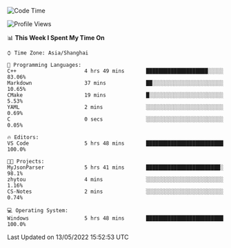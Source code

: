 <!--START_SECTION:waka-->
![Code Time](http://img.shields.io/badge/Code%20Time-11%20hrs%2012%20mins-blue)

![Profile Views](http://img.shields.io/badge/Profile%20Views-81-blue)

📊 **This Week I Spent My Time On** 

```text
⌚︎ Time Zone: Asia/Shanghai

💬 Programming Languages: 
C++                      4 hrs 49 mins       ████████████████████░░░░░   83.06% 
Markdown                 37 mins             ██░░░░░░░░░░░░░░░░░░░░░░░   10.65% 
CMake                    19 mins             █░░░░░░░░░░░░░░░░░░░░░░░░   5.53% 
YAML                     2 mins              ░░░░░░░░░░░░░░░░░░░░░░░░░   0.69% 
C                        0 secs              ░░░░░░░░░░░░░░░░░░░░░░░░░   0.05%

🔥 Editors: 
VS Code                  5 hrs 48 mins       █████████████████████████   100.0%

🐱‍💻 Projects: 
MyJsonParser             5 hrs 41 mins       ████████████████████████░   98.1% 
zhytou                   4 mins              ░░░░░░░░░░░░░░░░░░░░░░░░░   1.16% 
CS-Notes                 2 mins              ░░░░░░░░░░░░░░░░░░░░░░░░░   0.74%

💻 Operating System: 
Windows                  5 hrs 48 mins       █████████████████████████   100.0%

```


 Last Updated on 13/05/2022 15:52:53 UTC
<!--END_SECTION:waka-->